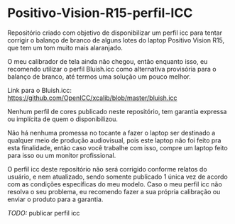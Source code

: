 # Positivo-Vision-R15-perfil-ICC
Repositório criado com objetivo de disponibilizar um perfil icc para tentar corrigir o balanço de branco de alguns lotes do laptop Positivo Vision R15, que tem um tom muito mais alaranjado.

O meu calibrador de tela ainda não chegou, então enquanto isso, eu recomendo utilizar o perfil Bluish.icc como alternativa provisória para o balanço de branco, até termos uma solução um pouco melhor.

Link para o Bluish.icc:
https://github.com/OpenICC/xcalib/blob/master/bluish.icc

Nenhum perfil de cores publicado neste repositório, tem garantia expressa ou implícita de quem o disponibilizou.

Não há nenhuma promessa no tocante a fazer o laptop ser destinado a qualquer meio de produção audiovisual, pois este laptop não foi feito pra esta finalidade, então caso você trabalhe com isso, compre um laptop feito para isso ou um monitor profissional.

O perfil icc deste repositório não será corrigido conforme relatos do usuário, e nem atualizado, sendo somente publicado 1 única vez de acordo com as condições específicas do meu modelo. Caso o meu perfil icc não resolva o seu problema, eu recomendo fazer a sua própria calibração ou enviar o produto para a garantia.
 
*TODO:*
publicar perfil icc
